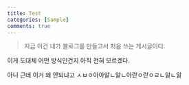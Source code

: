 ```yaml
---
title: Test
categories: [Sample]
comments: true
---
```



> 지금 이건 내가 블로그를 만들고서
> 처음 쓰는 게시글이다.

이게 도대체 어떤 방식인건지 아직 전혀 모르겠다.

아니 근데 이거 왜 안되냐고 ㅅㅂㅇ아아알ㄴ알ㄴ아란ㅇ란ㅇㄹㄴ알ㄴ알

